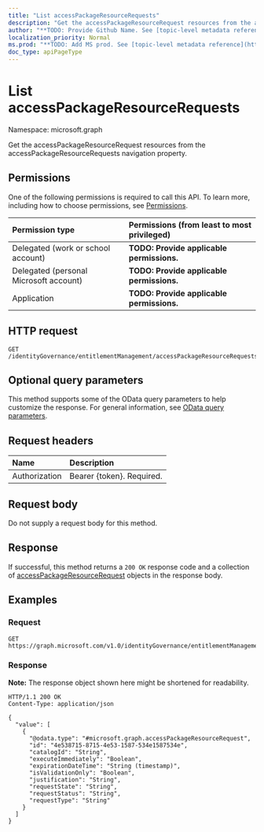```yaml
---
title: "List accessPackageResourceRequests"
description: "Get the accessPackageResourceRequest resources from the accessPackageResourceRequests navigation property."
author: "**TODO: Provide Github Name. See [topic-level metadata reference](https://msgo.azurewebsites.net/add/document/guidelines/metadata.html#topic-level-metadata)**"
localization_priority: Normal
ms.prod: "**TODO: Add MS prod. See [topic-level metadata reference](https://msgo.azurewebsites.net/add/document/guidelines/metadata.html#topic-level-metadata)**"
doc_type: apiPageType
---
```


# List accessPackageResourceRequests
Namespace: microsoft.graph



Get the accessPackageResourceRequest resources from the accessPackageResourceRequests navigation property.

## Permissions
One of the following permissions is required to call this API. To learn more, including how to choose permissions, see [Permissions](/graph/permissions-reference).

|Permission type|Permissions (from least to most privileged)|
|:---|:---|
|Delegated (work or school account)|**TODO: Provide applicable permissions.**|
|Delegated (personal Microsoft account)|**TODO: Provide applicable permissions.**|
|Application|**TODO: Provide applicable permissions.**|

## HTTP request

<!-- {
  "blockType": "ignored"
}
-->
``` http
GET /identityGovernance/entitlementManagement/accessPackageResourceRequests
```

## Optional query parameters
This method supports some of the OData query parameters to help customize the response. For general information, see [OData query parameters](/graph/query-parameters).

## Request headers
|Name|Description|
|:---|:---|
|Authorization|Bearer {token}. Required.|

## Request body
Do not supply a request body for this method.

## Response

If successful, this method returns a `200 OK` response code and a collection of [accessPackageResourceRequest](../resources/accesspackageresourcerequest.md) objects in the response body.

## Examples

### Request
<!-- {
  "blockType": "request",
  "name": "list_accesspackageresourcerequest"
}
-->
``` http
GET https://graph.microsoft.com/v1.0/identityGovernance/entitlementManagement/accessPackageResourceRequests
```


### Response
**Note:** The response object shown here might be shortened for readability.
<!-- {
  "blockType": "response",
  "truncated": true,
  "@odata.type": "Collection(microsoft.graph.accessPackageResourceRequest)"
}
-->
``` http
HTTP/1.1 200 OK
Content-Type: application/json

{
  "value": [
    {
      "@odata.type": "#microsoft.graph.accessPackageResourceRequest",
      "id": "4e538715-8715-4e53-1587-534e1587534e",
      "catalogId": "String",
      "executeImmediately": "Boolean",
      "expirationDateTime": "String (timestamp)",
      "isValidationOnly": "Boolean",
      "justification": "String",
      "requestState": "String",
      "requestStatus": "String",
      "requestType": "String"
    }
  ]
}
```

